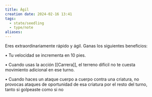 ```yaml
---
title: Ágil
creation date: 2024-02-16 13:41
tags:
  - state/seedling
  - type/note
aliases:
---
```

Eres extraordinariamente rápido y ágil. Ganas los siguientes beneficios:

• Tu velocidad se incrementa en 10 pies.

• Cuando usas la acción [[Carrera]], el terreno difícil no te cuesta movimiento adicional en ese turno.

• Cuando haces un ataque cuerpo a cuerpo contra una criatura, no provocas ataques de oportunidad de esa criatura por el resto del turno, tanto si golpeaste como si no
